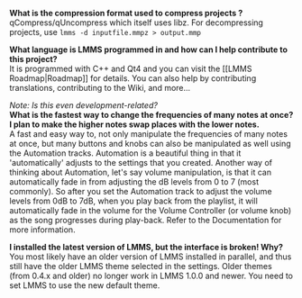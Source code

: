 **What is the compression format used to compress projects ?**  
qCompress/qUncompress which itself uses libz. For decompressing projects, use
`lmms -d inputfile.mmpz > output.mmp`

**What language is LMMS programmed in and how can I help contribute to this project?**  
It is programmed with C++ and Qt4 and you can visit the [[LMMS Roadmap|Roadmap]] for details. You can also help by contributing translations, contributing to the Wiki, and more...

*Note: Is this even development-related?*  
**What is the fastest way to change the frequencies of many notes at once? I plan to make the higher notes swap places with the lower notes.**  
A fast and easy way to, not only manipulate the frequencies of many notes at once, but many buttons and knobs can also be manipulated as well using the Automation tracks. Automation is a beautiful thing in that it 'automatically' adjusts to the settings that you created. Another way of thinking about Automation, let's say volume manipulation, is that it can automatically fade in from adjusting the dB levels from 0 to 7 (most commonly). So after you set the Automation track to adjust the volume levels from 0dB to 7dB, when you play back from the playlist, it will automatically fade in the volume for the Volume Controller (or volume knob) as the song progresses during play-back. Refer to the Documentation for more information.

**I installed the latest version of LMMS, but the interface is broken! Why?**
You most likely have an older version of LMMS installed in parallel, and thus still have the older LMMS theme selected in the settings. Older themes (from 0.4.x and older) no longer work in LMMS 1.0.0 and newer. You need to set LMMS to use the new default theme.